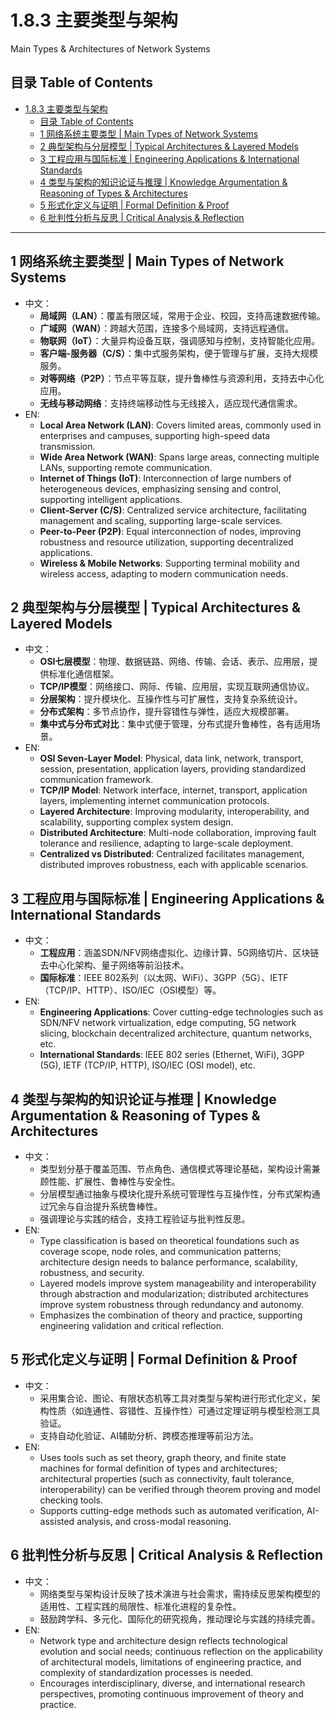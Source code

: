 # 1.8.3 主要类型与架构

Main Types & Architectures of Network Systems

## 目录 Table of Contents

- [1.8.3 主要类型与架构](#183-主要类型与架构)
  - [目录 Table of Contents](#目录-table-of-contents)
  - [1 网络系统主要类型 | Main Types of Network Systems](#1-网络系统主要类型--main-types-of-network-systems)
  - [2 典型架构与分层模型 | Typical Architectures \& Layered Models](#2-典型架构与分层模型--typical-architectures--layered-models)
  - [3 工程应用与国际标准 | Engineering Applications \& International Standards](#3-工程应用与国际标准--engineering-applications--international-standards)
  - [4 类型与架构的知识论证与推理 | Knowledge Argumentation \& Reasoning of Types \& Architectures](#4-类型与架构的知识论证与推理--knowledge-argumentation--reasoning-of-types--architectures)
  - [5 形式化定义与证明 | Formal Definition \& Proof](#5-形式化定义与证明--formal-definition--proof)
  - [6 批判性分析与反思 | Critical Analysis \& Reflection](#6-批判性分析与反思--critical-analysis--reflection)

---

## 1 网络系统主要类型 | Main Types of Network Systems

- 中文：
  - **局域网（LAN）**：覆盖有限区域，常用于企业、校园，支持高速数据传输。
  - **广域网（WAN）**：跨越大范围，连接多个局域网，支持远程通信。
  - **物联网（IoT）**：大量异构设备互联，强调感知与控制，支持智能化应用。
  - **客户端-服务器（C/S）**：集中式服务架构，便于管理与扩展，支持大规模服务。
  - **对等网络（P2P）**：节点平等互联，提升鲁棒性与资源利用，支持去中心化应用。
  - **无线与移动网络**：支持终端移动性与无线接入，适应现代通信需求。
- EN:
  - **Local Area Network (LAN)**: Covers limited areas, commonly used in enterprises and campuses, supporting high-speed data transmission.
  - **Wide Area Network (WAN)**: Spans large areas, connecting multiple LANs, supporting remote communication.
  - **Internet of Things (IoT)**: Interconnection of large numbers of heterogeneous devices, emphasizing sensing and control, supporting intelligent applications.
  - **Client-Server (C/S)**: Centralized service architecture, facilitating management and scaling, supporting large-scale services.
  - **Peer-to-Peer (P2P)**: Equal interconnection of nodes, improving robustness and resource utilization, supporting decentralized applications.
  - **Wireless & Mobile Networks**: Supporting terminal mobility and wireless access, adapting to modern communication needs.

## 2 典型架构与分层模型 | Typical Architectures & Layered Models

- 中文：
  - **OSI七层模型**：物理、数据链路、网络、传输、会话、表示、应用层，提供标准化通信框架。
  - **TCP/IP模型**：网络接口、网际、传输、应用层，实现互联网通信协议。
  - **分层架构**：提升模块化、互操作性与可扩展性，支持复杂系统设计。
  - **分布式架构**：多节点协作，提升容错性与弹性，适应大规模部署。
  - **集中式与分布式对比**：集中式便于管理，分布式提升鲁棒性，各有适用场景。
- EN:
  - **OSI Seven-Layer Model**: Physical, data link, network, transport, session, presentation, application layers, providing standardized communication framework.
  - **TCP/IP Model**: Network interface, internet, transport, application layers, implementing internet communication protocols.
  - **Layered Architecture**: Improving modularity, interoperability, and scalability, supporting complex system design.
  - **Distributed Architecture**: Multi-node collaboration, improving fault tolerance and resilience, adapting to large-scale deployment.
  - **Centralized vs Distributed**: Centralized facilitates management, distributed improves robustness, each with applicable scenarios.

## 3 工程应用与国际标准 | Engineering Applications & International Standards

- 中文：
  - **工程应用**：涵盖SDN/NFV网络虚拟化、边缘计算、5G网络切片、区块链去中心化架构、量子网络等前沿技术。
  - **国际标准**：IEEE 802系列（以太网、WiFi）、3GPP（5G）、IETF（TCP/IP、HTTP）、ISO/IEC（OSI模型）等。
- EN:
  - **Engineering Applications**: Cover cutting-edge technologies such as SDN/NFV network virtualization, edge computing, 5G network slicing, blockchain decentralized architecture, quantum networks, etc.
  - **International Standards**: IEEE 802 series (Ethernet, WiFi), 3GPP (5G), IETF (TCP/IP, HTTP), ISO/IEC (OSI model), etc.

## 4 类型与架构的知识论证与推理 | Knowledge Argumentation & Reasoning of Types & Architectures

- 中文：
  - 类型划分基于覆盖范围、节点角色、通信模式等理论基础，架构设计需兼顾性能、扩展性、鲁棒性与安全性。
  - 分层模型通过抽象与模块化提升系统可管理性与互操作性，分布式架构通过冗余与自治提升系统鲁棒性。
  - 强调理论与实践的结合，支持工程验证与批判性反思。
- EN:
  - Type classification is based on theoretical foundations such as coverage scope, node roles, and communication patterns; architecture design needs to balance performance, scalability, robustness, and security.
  - Layered models improve system manageability and interoperability through abstraction and modularization; distributed architectures improve system robustness through redundancy and autonomy.
  - Emphasizes the combination of theory and practice, supporting engineering validation and critical reflection.

## 5 形式化定义与证明 | Formal Definition & Proof

- 中文：
  - 采用集合论、图论、有限状态机等工具对类型与架构进行形式化定义，架构性质（如连通性、容错性、互操作性）可通过定理证明与模型检测工具验证。
  - 支持自动化验证、AI辅助分析、跨模态推理等前沿方法。
- EN:
  - Uses tools such as set theory, graph theory, and finite state machines for formal definition of types and architectures; architectural properties (such as connectivity, fault tolerance, interoperability) can be verified through theorem proving and model checking tools.
  - Supports cutting-edge methods such as automated verification, AI-assisted analysis, and cross-modal reasoning.

## 6 批判性分析与反思 | Critical Analysis & Reflection

- 中文：
  - 网络类型与架构设计反映了技术演进与社会需求，需持续反思架构模型的适用性、工程实践的局限性、标准化进程的复杂性。
  - 鼓励跨学科、多元化、国际化的研究视角，推动理论与实践的持续完善。
- EN:
  - Network type and architecture design reflects technological evolution and social needs; continuous reflection on the applicability of architectural models, limitations of engineering practice, and complexity of standardization processes is needed.
  - Encourages interdisciplinary, diverse, and international research perspectives, promoting continuous improvement of theory and practice.
